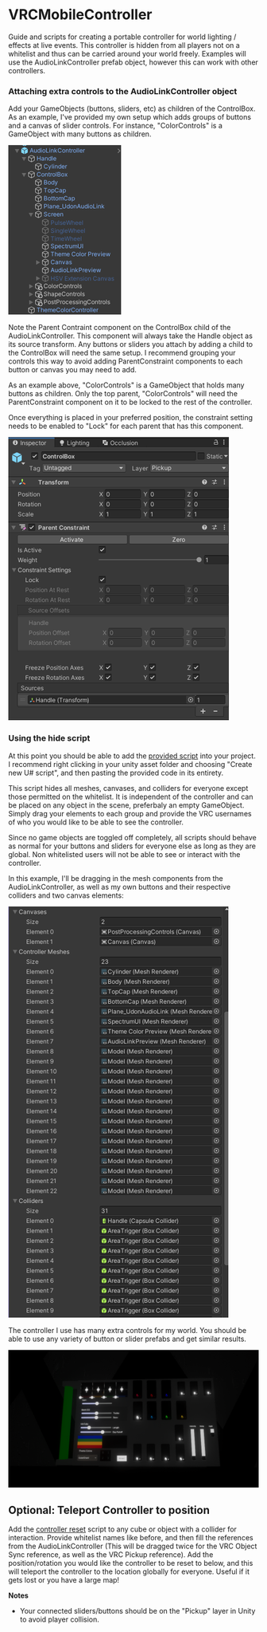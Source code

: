 # VRCMobileController
Guide and scripts for creating a portable controller for world lighting / effects at live events. This controller is hidden from all players not on a whitelist and thus can be carried around your world freely. Examples will use the AudioLinkController prefab object, however this can work with other controllers. 

### Attaching extra controls to the AudioLinkController object

Add your GameObjects (buttons, sliders, etc) as children of the ControlBox.
As an example, I've provided my own setup which adds groups of buttons and a canvas of slider controls.
For instance, "ColorControls" is a GameObject with many buttons as children.

![image](ALControllerPic.png)

Note the Parent Contraint component on the ControlBox child of the AudioLinkController. This component will always take the Handle object as its source transform. Any buttons or sliders you attach by adding a child to the ControlBox will need the same setup. I recommend grouping your controls this way to avoid adding ParentConstraint components to each button or canvas you may need to add.

As an example above, "ColorControls" is a GameObject that holds many buttons as children. Only the top parent, "ColorControls" will need the ParentConstraint component on it to be locked to the rest of the controller.

Once everything is placed in your preferred position, the constraint setting needs to be enabled to "Lock" for each parent that has this component.

![image](parentConstraint.png)

### Using the hide script
At this point you should be able to add the [provided script](https://github.com/FRILLZ-VR/VRCMobileController/blob/main/LocalHideUIWhitelist.cs) into your project.  I recommend right clicking in your unity asset folder and choosing "Create new U# script", and then pasting the provided code in its entirety.

This script hides all meshes, canvases, and colliders for everyone except those permitted on the whitelist. It is independent of the controller and can be placed on any object in the scene, preferbaly an empty GameObject. Simply drag your elements to each group and provide the VRC usernames of who you would like to be able to see the controller. 

Since no game objects are toggled off completely, all scripts should behave as normal for your buttons and sliders for everyone else as long as they are global. Non whitelisted users will not be able to see or interact with the controller.

In this example, I'll be dragging in the mesh components from the AudioLinkController, as well as my own buttons and their respective colliders and two canvas elements:

![image](LocalUIScriptPic.png)

The controller I use has many extra controls for my world. You should be able to use any variety of button or slider prefabs and get similar results.

![image](controllerFinal.png)

## Optional: Teleport Controller to position
Add the [controller reset](https://github.com/FRILLZ-VR/VRCMobileController/blob/main/ControllerPositionReset.cs) script to any cube or object with a collider for interaction. Provide whitelist names like before, and then fill the references from the AudioLinkController (This will be dragged twice for the VRC Object Sync reference, as well as the VRC Pickup reference). Add the position/rotation you would like the controller to be reset to below, and this will teleport the controller to the location globally for everyone. Useful if it gets lost or you have a large map!

**Notes**
- Your connected sliders/buttons should be on the "Pickup" layer in Unity to avoid player collision.

